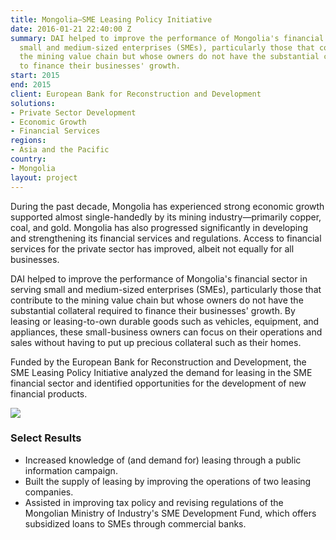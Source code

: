 ```yaml
---
title: Mongolia—SME Leasing Policy Initiative
date: 2016-01-21 22:40:00 Z
summary: DAI helped to improve the performance of Mongolia's financial sector in serving
  small and medium-sized enterprises (SMEs), particularly those that contribute to
  the mining value chain but whose owners do not have the substantial collateral required
  to finance their businesses' growth.
start: 2015
end: 2015
client: European Bank for Reconstruction and Development
solutions:
- Private Sector Development
- Economic Growth
- Financial Services
regions:
- Asia and the Pacific
country:
- Mongolia
layout: project
---
```


During the past decade, Mongolia has experienced strong economic growth supported almost single-handedly by its mining industry—primarily copper, coal, and gold. Mongolia has also progressed significantly in developing and strengthening its financial services and regulations. Access to financial services for the private sector has improved, albeit not equally for all businesses.

DAI helped to improve the performance of Mongolia's financial sector in serving small and medium-sized enterprises (SMEs), particularly those that contribute to the mining value chain but whose owners do not have the substantial collateral required to finance their businesses' growth. By leasing or leasing-to-own durable goods such as vehicles, equipment, and appliances, these small-business owners can focus on their operations and sales without having to put up precious collateral such as their homes.

Funded by the European Bank for Reconstruction and Development, the SME Leasing Policy Initiative analyzed the demand for leasing in the SME financial sector and identified opportunities for the development of new financial products.

![][1]

### Select Results

* Increased knowledge of (and demand for) leasing through a public information campaign.
* Built the supply of leasing by improving the operations of two leasing companies.
* Assisted in improving tax policy and revising regulations of the Mongolian Ministry of Industry's SME Development Fund, which offers subsidized loans to SMEs through commercial banks.

[1]: https://assetify-dai.com/projects/Mongolia-SME-Leasing-1.jpg